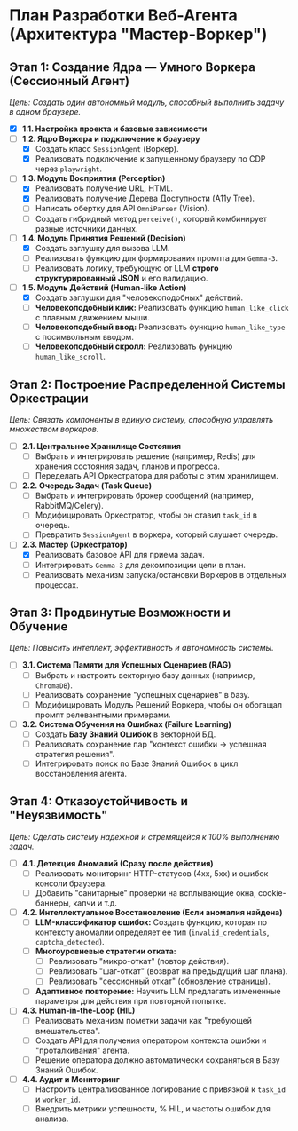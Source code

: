 # План Разработки Веб-Агента (Архитектура "Мастер-Воркер")

## Этап 1: Создание Ядра — Умного Воркера (Сессионный Агент)

*Цель: Создать один автономный модуль, способный выполнить задачу в одном браузере.*

-   [x] **1.1. Настройка проекта и базовые зависимости**
-   [ ] **1.2. Ядро Воркера и подключение к браузеру**
    -   [x] Создать класс `SessionAgent` (Воркер).
    -   [x] Реализовать подключение к запущенному браузеру по CDP через `playwright`.
-   [ ] **1.3. Модуль Восприятия (Perception)**
    -   [x] Реализовать получение URL, HTML.
    -   [x] Реализовать получение Дерева Доступности (A11y Tree).
    -   [ ] Написать обертку для API `OmniParser` (Vision).
    -   [ ] Создать гибридный метод `perceive()`, который комбинирует разные источники данных.
-   [ ] **1.4. Модуль Принятия Решений (Decision)**
    -   [x] Создать заглушку для вызова LLM.
    -   [ ] Реализовать функцию для формирования промпта для `Gemma-3`.
    -   [ ] Реализовать логику, требующую от LLM **строго структурированный JSON** и его валидацию.
-   [ ] **1.5. Модуль Действий (Human-like Action)**
    -   [x] Создать заглушки для "человекоподобных" действий.
    -   [ ] **Человекоподобный клик:** Реализовать функцию `human_like_click` с плавным движением мыши.
    -   [ ] **Человекоподобный ввод:** Реализовать функцию `human_like_type` с посимвольным вводом.
    -   [ ] **Человекоподобный скролл:** Реализовать функцию `human_like_scroll`.

## Этап 2: Построение Распределенной Системы Оркестрации

*Цель: Связать компоненты в единую систему, способную управлять множеством воркеров.*

-   [ ] **2.1. Центральное Хранилище Состояния**
    -   [ ] Выбрать и интегрировать решение (например, Redis) для хранения состояния задач, планов и прогресса.
    -   [ ] Переделать API Оркестратора для работы с этим хранилищем.
-   [ ] **2.2. Очередь Задач (Task Queue)**
    -   [ ] Выбрать и интегрировать брокер сообщений (например, RabbitMQ/Celery).
    -   [ ] Модифицировать Оркестратор, чтобы он ставил `task_id` в очередь.
    -   [ ] Превратить `SessionAgent` в воркера, который слушает очередь.
-   [ ] **2.3. Мастер (Оркестратор)**
    -   [x] Реализовать базовое API для приема задач.
    -   [ ] Интегрировать `Gemma-3` для декомпозиции цели в план.
    -   [ ] Реализовать механизм запуска/остановки Воркеров в отдельных процессах.

## Этап 3: Продвинутые Возможности и Обучение

*Цель: Повысить интеллект, эффективность и автономность системы.*

-   [ ] **3.1. Система Памяти для Успешных Сценариев (RAG)**
    -   [ ] Выбрать и настроить векторную базу данных (например, `ChromaDB`).
    -   [ ] Реализовать сохранение "успешных сценариев" в базу.
    -   [ ] Модифицировать Модуль Решений Воркера, чтобы он обогащал промпт релевантными примерами.
-   [ ] **3.2. Система Обучения на Ошибках (Failure Learning)**
    -   [ ] Создать **Базу Знаний Ошибок** в векторной БД.
    -   [ ] Реализовать сохранение пар "контекст ошибки -> успешная стратегия решения".
    -   [ ] Интегрировать поиск по Базе Знаний Ошибок в цикл восстановления агента.

## Этап 4: Отказоустойчивость и "Неуязвимость"

*Цель: Сделать систему надежной и стремящейся к 100% выполнению задач.*

-   [ ] **4.1. Детекция Аномалий (Сразу после действия)**
    -   [ ] Реализовать мониторинг HTTP-статусов (4xx, 5xx) и ошибок консоли браузера.
    -   [ ] Добавить "санитарные" проверки на всплывающие окна, cookie-баннеры, капчи и т.д.
-   [ ] **4.2. Интеллектуальное Восстановление (Если аномалия найдена)**
    -   [ ] **LLM-классификатор ошибок:** Создать функцию, которая по контексту аномалии определяет ее тип (`invalid_credentials`, `captcha_detected`).
    -   [ ] **Многоуровневые стратегии отката:**
        -   [ ] Реализовать "микро-откат" (повтор действия).
        -   [ ] Реализовать "шаг-откат" (возврат на предыдущий шаг плана).
        -   [ ] Реализовать "сессионный откат" (обновление страницы).
    -   [ ] **Адаптивное повторение:** Научить LLM предлагать измененные параметры для действия при повторной попытке.
-   [ ] **4.3. Human-in-the-Loop (HIL)**
    -   [ ] Реализовать механизм пометки задачи как "требующей вмешательства".
    -   [ ] Создать API для получения оператором контекста ошибки и "проталкивания" агента.
    -   [ ] Решение оператора должно автоматически сохраняться в Базу Знаний Ошибок.
-   [ ] **4.4. Аудит и Мониторинг**
    -   [ ] Настроить централизованное логирование с привязкой к `task_id` и `worker_id`.
    -   [ ] Внедрить метрики успешности, % HIL, и частоты ошибок для анализа. 